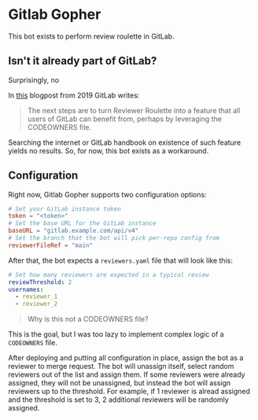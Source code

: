 # Gitlab Gopher

This bot exists to perform review roulette in GitLab.

## Isn't it already part of GitLab?

Surprisingly, no

In [this](https://about.gitlab.com/blog/2019/10/23/reviewer-roulette-one-year-on/) blogpost from 2019 GitLab writes:

> The next steps are to turn Reviewer Roulette into a feature that all users of GitLab can benefit from, perhaps by leveraging the CODEOWNERS file.

Searching the internet or GitLab handbook on existence of such feature yields no results. So, for now, this bot exists as a workaround.

## Configuration

Right now, Gitlab Gopher supports two configuration options:

``` toml
# Set your GitLab instance token
token = "<token>"
# Set the base URL for the GitLab instance
baseURL = "gitlab.example.com/api/v4"
# Set the branch that the bot will pick per-repo config from
reviewerFileRef = "main"
```

After that, the bot expects a `reviewers.yaml` file that will look like this:

``` yaml
# Set how many reviewers are expected in a typical review
reviewThreshold: 2
usernames:
  - reviewer_1
  - reviewer_2
```

> Why is this not a CODEOWNERS file?

This is the goal, but I was too lazy to implement complex logic of a `CODEOWNERS` file.

After deploying and putting all configuration in place, assign the bot as a reviewer to merge request. The bot will unassign itself, select random reviewers out of the list and assign them. If some reviewers were already assigned, they will not be unassigned, but instead the bot will assign reviewers up to the threshold. For example, if 1 reviewer is alread assigned and the threshold is set to 3, 2 additional reviewers will be randomly assigned.
